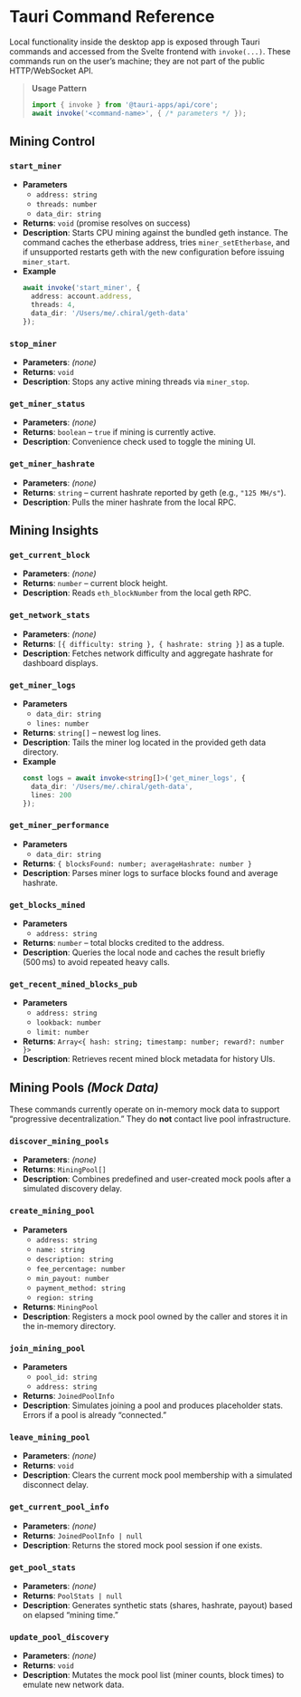 # Tauri Command Reference

Local functionality inside the desktop app is exposed through Tauri commands and accessed from the Svelte frontend with `invoke(...)`. These commands run on the user’s machine; they are not part of the public HTTP/WebSocket API.

> **Usage Pattern**
> ```ts
> import { invoke } from '@tauri-apps/api/core';
> await invoke('<command-name>', { /* parameters */ });
> ```

## Mining Control

### `start_miner`
- **Parameters**
  - `address: string`
  - `threads: number`
  - `data_dir: string`
- **Returns**: `void` (promise resolves on success)
- **Description**: Starts CPU mining against the bundled geth instance. The command caches the etherbase address, tries `miner_setEtherbase`, and if unsupported restarts geth with the new configuration before issuing `miner_start`.
- **Example**
  ```ts
  await invoke('start_miner', {
    address: account.address,
    threads: 4,
    data_dir: '/Users/me/.chiral/geth-data'
  });
  ```

### `stop_miner`
- **Parameters**: *(none)*
- **Returns**: `void`
- **Description**: Stops any active mining threads via `miner_stop`.

### `get_miner_status`
- **Parameters**: *(none)*
- **Returns**: `boolean` – `true` if mining is currently active.
- **Description**: Convenience check used to toggle the mining UI.

### `get_miner_hashrate`
- **Parameters**: *(none)*
- **Returns**: `string` – current hashrate reported by geth (e.g., `"125 MH/s"`).
- **Description**: Pulls the miner hashrate from the local RPC.

## Mining Insights

### `get_current_block`
- **Parameters**: *(none)*
- **Returns**: `number` – current block height.
- **Description**: Reads `eth_blockNumber` from the local geth RPC.

### `get_network_stats`
- **Parameters**: *(none)*
- **Returns**: `[{ difficulty: string }, { hashrate: string }]` as a tuple.
- **Description**: Fetches network difficulty and aggregate hashrate for dashboard displays.

### `get_miner_logs`
- **Parameters**
  - `data_dir: string`
  - `lines: number`
- **Returns**: `string[]` – newest log lines.
- **Description**: Tails the miner log located in the provided geth data directory.
- **Example**
  ```ts
  const logs = await invoke<string[]>('get_miner_logs', {
    data_dir: '/Users/me/.chiral/geth-data',
    lines: 200
  });
  ```

### `get_miner_performance`
- **Parameters**
  - `data_dir: string`
- **Returns**: `{ blocksFound: number; averageHashrate: number }`
- **Description**: Parses miner logs to surface blocks found and average hashrate.

### `get_blocks_mined`
- **Parameters**
  - `address: string`
- **Returns**: `number` – total blocks credited to the address.
- **Description**: Queries the local node and caches the result briefly (500 ms) to avoid repeated heavy calls.

### `get_recent_mined_blocks_pub`
- **Parameters**
  - `address: string`
  - `lookback: number`
  - `limit: number`
- **Returns**: `Array<{ hash: string; timestamp: number; reward?: number }>`
- **Description**: Retrieves recent mined block metadata for history UIs.

## Mining Pools *(Mock Data)*

These commands currently operate on in-memory mock data to support “progressive decentralization.” They do **not** contact live pool infrastructure.

### `discover_mining_pools`
- **Parameters**: *(none)*
- **Returns**: `MiningPool[]`
- **Description**: Combines predefined and user-created mock pools after a simulated discovery delay.

### `create_mining_pool`
- **Parameters**
  - `address: string`
  - `name: string`
  - `description: string`
  - `fee_percentage: number`
  - `min_payout: number`
  - `payment_method: string`
  - `region: string`
- **Returns**: `MiningPool`
- **Description**: Registers a mock pool owned by the caller and stores it in the in-memory directory.

### `join_mining_pool`
- **Parameters**
  - `pool_id: string`
  - `address: string`
- **Returns**: `JoinedPoolInfo`
- **Description**: Simulates joining a pool and produces placeholder stats. Errors if a pool is already “connected.”

### `leave_mining_pool`
- **Parameters**: *(none)*
- **Returns**: `void`
- **Description**: Clears the current mock pool membership with a simulated disconnect delay.

### `get_current_pool_info`
- **Parameters**: *(none)*
- **Returns**: `JoinedPoolInfo | null`
- **Description**: Returns the stored mock pool session if one exists.

### `get_pool_stats`
- **Parameters**: *(none)*
- **Returns**: `PoolStats | null`
- **Description**: Generates synthetic stats (shares, hashrate, payout) based on elapsed “mining time.”

### `update_pool_discovery`
- **Parameters**: *(none)*
- **Returns**: `void`
- **Description**: Mutates the mock pool list (miner counts, block times) to emulate new network data.

